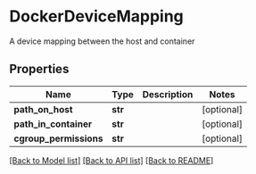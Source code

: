 # DockerDeviceMapping

A device mapping between the host and container

## Properties
Name | Type | Description | Notes
------------ | ------------- | ------------- | -------------
**path_on_host** | **str** |  | [optional] 
**path_in_container** | **str** |  | [optional] 
**cgroup_permissions** | **str** |  | [optional] 

[[Back to Model list]](../README.md#documentation-for-models) [[Back to API list]](../README.md#documentation-for-api-endpoints) [[Back to README]](../README.md)


